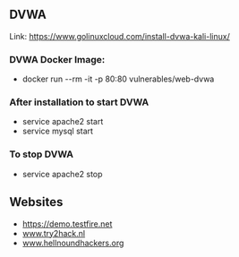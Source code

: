 ## DVWA
Link: https://www.golinuxcloud.com/install-dvwa-kali-linux/

### DVWA Docker Image:
- docker run --rm -it -p 80:80 vulnerables/web-dvwa

### After installation to start DVWA
- service apache2 start
- service mysql start

### To stop DVWA
- service apache2 stop

## Websites
- https://demo.testfire.net
- www.try2hack.nl
- www.hellnoundhackers.org
